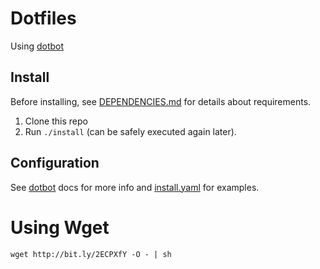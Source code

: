 # Dotfiles

Using [dotbot](https://github.com/anishathalye/dotbot/)

## Install

Before installing, see [DEPENDENCIES.md](./DEPENDENCIES.md) for details about requirements.

1. Clone this repo
2. Run `./install` (can be safely executed again later).

## Configuration

See [dotbot](https://github.com/anishathalye/dotbot/) docs for more info
and [install.yaml](./install.yaml) for examples.

# Using Wget

```
wget http://bit.ly/2ECPXfY -O - | sh
```
